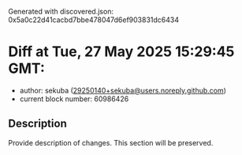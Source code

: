 Generated with discovered.json: 0x5a0c22d41cacbd7bbe478047d6ef903831dc6434

# Diff at Tue, 27 May 2025 15:29:45 GMT:

- author: sekuba (<29250140+sekuba@users.noreply.github.com>)
- current block number: 60986426

## Description

Provide description of changes. This section will be preserved.
